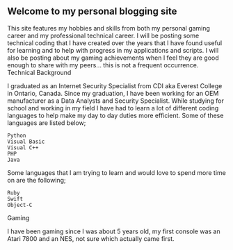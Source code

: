## Welcome to my personal blogging site

This site features my hobbies and skills from both my personal gaming career and my professional technical career.  I will be posting some technical coding that I have created over the years that I have found useful for learning and to help with progress in my applications and scripts. I will also be posting about my gaming achievements when I feel they are good enough to share with my peers… this is not a frequent occurrence.
Technical Background

I graduated as an Internet Security Specialist from CDI aka Everest College in Ontario, Canada.  Since my graduation, I have been working for an OEM manufacturer as a Data Analysts and Security Specialist. While studying for school and working in my field I have had to learn a lot of different coding languages to help make my day to day duties more efficient. Some of these languages are listed below;

    Python
    Visual Basic
    Visual C++
    PHP
    Java

Some languages that I am trying to learn and would love to spend more time on are the following;

    Ruby
    Swift
    Object-C

Gaming

I have been gaming since I was about 5 years old, my first console was an Atari 7800 and an NES, not sure which actually came first.
